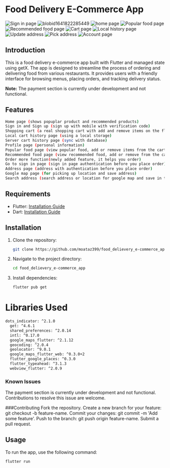 # Food Delivery E-Commerce App



![Sign in page](https://github.com/moataz399/food_delievery_e-commerce_app/assets/62267262/9390b940-3c8f-4143-8b81-2225ce356cfe)
![blobid1641822285449](https://github.com/moataz399/food_delievery_e-commerce_app/assets/62267262/3b399bc7-26fe-4430-ad99-e8cad248f758)
![home page](https://github.com/moataz399/food_delievery_e-commerce_app/assets/62267262/01d8f1a9-8993-4cb1-a6ec-2023872a8e72)
![Popular food page](https://github.com/moataz399/food_delievery_e-commerce_app/assets/62267262/d81485df-5fa8-4b6b-a7ce-0410cd123792)
![Recommended food page](https://github.com/moataz399/food_delievery_e-commerce_app/assets/62267262/a6ee2edd-7b03-440a-b662-36a55191a408)
![Cart page](https://github.com/moataz399/food_delievery_e-commerce_app/assets/62267262/887aecc3-a6ee-45ce-b79d-999a831b227c)
![Local history page](https://github.com/moataz399/food_delievery_e-commerce_app/assets/62267262/377c94fc-f077-4fd8-b45d-89f926ee82a2)
![Update address](https://github.com/moataz399/food_delievery_e-commerce_app/assets/62267262/b79ce01a-abda-43fa-a5ea-f369fe78e33c)
![Pick address](https://github.com/moataz399/food_delievery_e-commerce_app/assets/62267262/d6042224-02d1-4e9d-a278-c604c5cd2142)
![Account page](https://github.com/moataz399/food_delievery_e-commerce_app/assets/62267262/f09e35a8-5921-4cee-8d4c-7cf64ac7624f)










## Introduction

This is a food delivery e-commerce app built with Flutter and managed state using getX. The app is designed to streamline the process of ordering and delivering food from various restaurants. It provides users with a friendly interface for browsing menus, placing orders, and tracking delivery status.

**Note:** The payment section is currently under development and not functional.

## Features
 ```bash
Home page (shows popuplar product and recommended products)
Sign in and Sign up (sign up with mobile with verification code)
Shopping cart (a real shopping cart with add and remove items on the fly)
Local cart history page (using a local storage)
Server cart history page (sync with database)
Profile page (personal information)
Popular food page (view popular food, add or remove items from the cart)
Recommended food page (view recommended food, add or remove from the cart)
Order more function(newly added feature, it helps you order)
Go to sign in page (sign in page authentication before you place order)
Address page (address with authentication before you place order)
Google map page (for picking up location and save address)
Search address (search address or location for google map and save in the database.

 ```
## Requirements

- Flutter: [Installation Guide](https://flutter.dev/docs/get-started/install)
- Dart: [Installation Guide](https://dart.dev/get-dart)

## Installation

1. Clone the repository:

    ```bash
    git clone https://github.com/moataz399/food_delievery_e-commerce_app.git
    ```

2. Navigate to the project directory:

    ```bash
    cd food_delievery_e-commerce_app
    ```

3. Install dependencies:

    ```bash
    flutter pub get
    ```
# Libraries Used
```bash
dots_indicator: ^2.1.0
  get: ^4.6.1
  shared_preferences: ^2.0.14
  intl: ^0.17.0
  google_maps_flutter: ^2.1.12
  geocoding: ^2.0.4
  geolocator: ^9.0.1
  google_maps_flutter_web: ^0.3.0+2
  flutter_google_places: ^0.3.0
  flutter_typeahead: ^3.1.3
  webview_flutter: ^2.0.9
```
### Known Issues
The payment section is currently under development and not functional. Contributions to resolve this issue are welcome.

###Contributing
Fork the repository.
Create a new branch for your feature: git checkout -b feature-name.
Commit your changes: git commit -m 'Add some feature'.
Push to the branch: git push origin feature-name.
Submit a pull request.

## Usage

To run the app, use the following command:

```bash
flutter run
```
